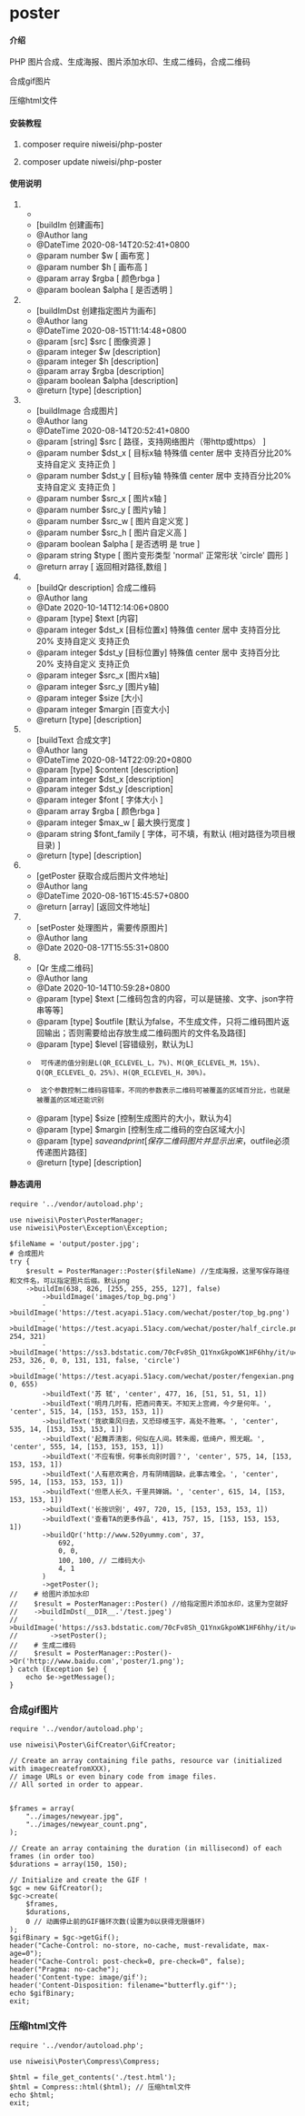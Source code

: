 # poster

#### 介绍
PHP 图片合成、生成海报、图片添加水印、生成二维码，合成二维码

合成gif图片

压缩html文件

#### 安装教程

1.  composer require niweisi/php-poster

2.  composer update niweisi/php-poster

#### 使用说明

1.   *
	 * [buildIm 创建画布] 
	 * @Author   lang
	 * @DateTime 2020-08-14T20:52:41+0800
	 * @param    number                  $w     [ 画布宽 ] 
	 * @param    number                  $h     [ 画布高 ] 
	 * @param    array                   $rgba  [ 颜色rbga ] 
	 * @param    boolean                 $alpha [ 是否透明 ] 
	 
2.   * [buildImDst 创建指定图片为画布] 
	 * @Author   lang
	 * @DateTime 2020-08-15T11:14:48+0800
	 * @param    [src]                    $src   [ 图像资源 ] 
	 * @param    integer                  $w     [description]
	 * @param    integer                  $h     [description]
	 * @param    array                    $rgba  [description]
	 * @param    boolean                  $alpha [description]
	 * @return   [type]                          [description]

3.   * [buildImage 合成图片] 
	 * @Author   lang
	 * @DateTime 2020-08-14T20:52:41+0800
	 * @param    [string]                 $src   [ 路径，支持网络图片（带http或https） ] 
	 * @param    number                   $dst_x [ 目标x轴 特殊值 center 居中 支持百分比20% 支持自定义  支持正负 ] 
	 * @param    number                   $dst_y [ 目标y轴 特殊值 center 居中 支持百分比20% 支持自定义  支持正负 ] 
	 * @param    number                   $src_x [ 图片x轴 ] 
	 * @param    number                   $src_y [ 图片y轴 ] 
	 * @param    number                   $src_w [ 图片自定义宽 ] 
	 * @param    number                   $src_h [ 图片自定义高 ] 
	 * @param    boolean                  $alpha [ 是否透明 是 true ] 
     * @param    string                   $type  [ 图片变形类型 'normal' 正常形状 'circle' 圆形 ] 
	 * @return   array                           [ 返回相对路径,数组 ] 

4.   * [buildQr description] 合成二维码
	 * @Author lang
	 * @Date   2020-10-14T12:14:06+0800
	 * @param  [type]                   $text   [内容]
	 * @param  integer                  $dst_x  [目标位置x] 特殊值 center 居中 支持百分比20% 支持自定义  支持正负
	 * @param  integer                  $dst_y  [目标位置y] 特殊值 center 居中 支持百分比20% 支持自定义  支持正负
	 * @param  integer                  $src_x  [图片x轴]
	 * @param  integer                  $src_y  [图片y轴]
	 * @param  integer                  $size   [大小]
	 * @param  integer                  $margin [百变大小]
	 * @return [type]                           [description]

5.   * [buildText 合成文字] 
	 * @Author   lang
	 * @DateTime 2020-08-14T22:09:20+0800
	 * @param    [type]                   $content     [description]
	 * @param    integer                  $dst_x       [description] 
	 * @param    integer                  $dst_y       [description]
	 * @param    integer                  $font        [ 字体大小 ] 
	 * @param    array                    $rgba        [ 颜色rbga ] 
	 * @param    integer                  $max_w       [ 最大换行宽度 ] 
	 * @param    string                   $font_family [ 字体，可不填，有默认 (相对路径为项目根目录) ]
	 * @return   [type]                                [description]

6.   * [getPoster 获取合成后图片文件地址]
	 * @Author   lang
	 * @DateTime 2020-08-16T15:45:57+0800
	 * @return   [array]                   [返回文件地址] 

7.   * [setPoster 处理图片，需要传原图片]
	 * @Author lang
	 * @Date   2020-08-17T15:55:31+0800

8.   * [Qr 生成二维码]
     * @Author lang
     * @Date   2020-10-14T10:59:28+0800
     * @param  [type]                   $text         [二维码包含的内容，可以是链接、文字、json字符串等等]
     * @param  [type]                   $outfile      [默认为false，不生成文件，只将二维码图片返回输出；否则需要给出存放生成二维码图片的文件名及路径]
     * @param  [type]                   $level        [容错级别，默认为L]
     *      可传递的值分别是L(QR_ECLEVEL_L，7%)、M(QR_ECLEVEL_M，15%)、Q(QR_ECLEVEL_Q，25%)、H(QR_ECLEVEL_H，30%)。
     *      这个参数控制二维码容错率，不同的参数表示二维码可被覆盖的区域百分比，也就是被覆盖的区域还能识别
     * @param  [type]                   $size         [控制生成图片的大小，默认为4]
     * @param  [type]                   $margin       [控制生成二维码的空白区域大小]
     * @param  [type]                   $saveandprint [保存二维码图片并显示出来，$outfile必须传递图片路径]
     * @return [type]                                 [description]
	 
#### 静态调用
```
require '../vendor/autoload.php';

use niweisi\Poster\PosterManager;
use niweisi\Poster\Exception\Exception;

$fileName = 'output/poster.jpg';
# 合成图片
try {
    $result = PosterManager::Poster($fileName) //生成海报，这里写保存路径和文件名，可以指定图片后缀。默认png
    ->buildIm(638, 826, [255, 255, 255, 127], false)
        ->buildImage('images/top_bg.png')
        ->buildImage('https://test.acyapi.51acy.com/wechat/poster/top_bg.png')
        ->buildImage('https://test.acyapi.51acy.com/wechat/poster/half_circle.png', 254, 321)
        ->buildImage('https://ss3.bdstatic.com/70cFv8Sh_Q1YnxGkpoWK1HF6hhy/it/u=2854425629,4097927492&fm=26&gp=0.jpg', 253, 326, 0, 0, 131, 131, false, 'circle')
        ->buildImage('https://test.acyapi.51acy.com/wechat/poster/fengexian.png', 0, 655)
        ->buildText('苏 轼', 'center', 477, 16, [51, 51, 51, 1])
        ->buildText('明月几时有，把酒问青天。不知天上宫阙，今夕是何年。', 'center', 515, 14, [153, 153, 153, 1])
        ->buildText('我欲乘风归去，又恐琼楼玉宇，高处不胜寒。', 'center', 535, 14, [153, 153, 153, 1])
        ->buildText('起舞弄清影，何似在人间。转朱阁，低绮户，照无眠。', 'center', 555, 14, [153, 153, 153, 1])
        ->buildText('不应有恨，何事长向别时圆？', 'center', 575, 14, [153, 153, 153, 1])
        ->buildText('人有悲欢离合，月有阴晴圆缺，此事古难全。', 'center', 595, 14, [153, 153, 153, 1])
        ->buildText('但愿人长久，千里共婵娟。', 'center', 615, 14, [153, 153, 153, 1])
        ->buildText('长按识别', 497, 720, 15, [153, 153, 153, 1])
        ->buildText('查看TA的更多作品', 413, 757, 15, [153, 153, 153, 1])
        ->buildQr('http://www.520yummy.com', 37,
            692,
            0, 0,
            100, 100, // 二维码大小
            4, 1
        )
        ->getPoster();
//    # 给图片添加水印
//    $result = PosterManager::Poster() //给指定图片添加水印，这里为空就好
//    ->buildImDst(__DIR__.'/test.jpeg')
//        ->buildImage('https://ss3.bdstatic.com/70cFv8Sh_Q1YnxGkpoWK1HF6hhy/it/u=2854425629,4097927492&fm=26&gp=0.jpg','-20%','-20%',0,0,0,0,false)
//        ->setPoster();
//    # 生成二维码
//    $result = PosterManager::Poster()->Qr('http://www.baidu.com','poster/1.png');
} catch (Exception $e) {
    echo $e->getMessage();
}

```
### 合成gif图片
```
require '../vendor/autoload.php';

use niweisi\Poster\GifCreator\GifCreator;

// Create an array containing file paths, resource var (initialized with imagecreatefromXXX),
// image URLs or even binary code from image files.
// All sorted in order to appear.


$frames = array(
    "../images/newyear.jpg",
    "../images/newyear_count.png",
);

// Create an array containing the duration (in millisecond) of each frames (in order too)
$durations = array(150, 150);

// Initialize and create the GIF !
$gc = new GifCreator();
$gc->create(
    $frames,
    $durations,
    0 // 动画停止前的GIF循环次数(设置为0以获得无限循环)
);
$gifBinary = $gc->getGif();
header("Cache-Control: no-store, no-cache, must-revalidate, max-age=0");
header("Cache-Control: post-check=0, pre-check=0", false);
header("Pragma: no-cache");
header('Content-type: image/gif');
header('Content-Disposition: filename="butterfly.gif"');
echo $gifBinary;
exit;

```

### 压缩html文件
```
require '../vendor/autoload.php';

use niweisi\Poster\Compress\Compress;

$html = file_get_contents('./test.html');
$html = Compress::html($html); // 压缩html文件
echo $html;
exit;
```
